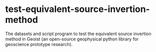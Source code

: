 # test-equivalent-source-invertion-method
The datasets and script program to test the equivalent source invertion method in Geoist (an open-source geophysical python library for geoscience prototype research).

